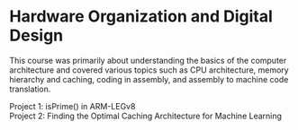 # Hardware Organization and Digital Design
This course was primarily about understanding the basics of the computer architecture and covered various topics such as CPU architecture, memory hierarchy and caching, coding in assembly, and assembly to machine code translation.

Project 1: isPrime() in ARM-LEGv8  
Project 2: Finding the Optimal Caching Architecture for Machine Learning  
